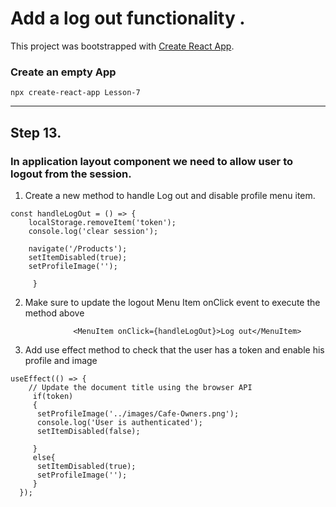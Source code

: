 # Add a log out functionality . 

This project was bootstrapped with [Create React App](https://github.com/facebook/create-react-app).
### Create an empty App
`npx create-react-app Lesson-7`

------------


## Step 13. 
### In application layout component we need to allow user to logout from the session.
1. Create a new method to handle Log out and disable profile menu item. 
```
const handleLogOut = () => {
    localStorage.removeItem('token');
    console.log('clear session'); 

    navigate('/Products'); 
    setItemDisabled(true); 
    setProfileImage(''); 

     }

``` 
2. Make sure to update the logout Menu Item onClick event to execute the method above 
```
              <MenuItem onClick={handleLogOut}>Log out</MenuItem>

```
3. Add use effect method to check that the user has a token and enable his profile and image 
```
useEffect(() => {
    // Update the document title using the browser API
     if(token)
     {
      setProfileImage('../images/Cafe-Owners.png');
      console.log('User is authenticated'); 
      setItemDisabled(false); 

     }
     else{
      setItemDisabled(true); 
      setProfileImage(''); 
     }
  });
```